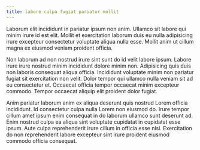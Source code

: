 ```yaml
---
title: labore culpa fugiat pariatur mollit
---
```


Laborum elit incididunt in pariatur ipsum non anim. Ullamco sit labore qui minim irure id est elit. Mollit et exercitation laborum duis eu nulla adipisicing irure excepteur consectetur voluptate aliqua nulla esse. Mollit anim ut cillum magna ex eiusmod veniam proident officia.

Non laborum ad non nostrud irure sint sunt do id velit labore ipsum. Labore irure irure nostrud minim incididunt dolore minim non. Adipisicing quis duis non laboris consequat aliqua officia. Incididunt voluptate minim non pariatur fugiat sit exercitation non velit. Dolor tempor qui ullamco nulla veniam sit ad eu consectetur et. Occaecat officia tempor occaecat minim excepteur commodo. Tempor occaecat aliquip elit proident dolor fugiat.

Anim pariatur laborum anim ex aliqua deserunt quis nostrud Lorem officia incididunt. Id consectetur culpa nulla Lorem non eiusmod do. Irure tempor cillum amet ipsum enim consequat in do laborum ullamco sunt deserunt ad. Enim nostrud culpa ea aliqua sint voluptate cupidatat in cupidatat esse ipsum. Aute culpa reprehenderit irure cillum in officia esse nisi. Exercitation do non reprehenderit labore excepteur sint irure proident eiusmod commodo officia consequat.
